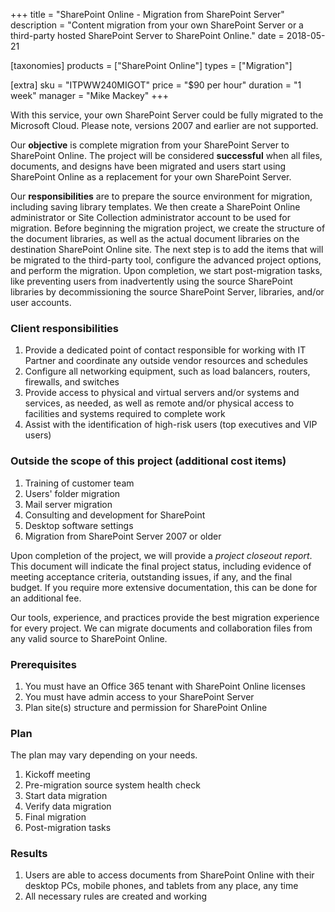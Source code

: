 +++
title = "SharePoint Online - Migration from SharePoint Server"
description = "Content migration from your own SharePoint Server or a third-party hosted SharePoint Server to SharePoint Online."
date = 2018-05-21

[taxonomies]
products = ["SharePoint Online"]
types = ["Migration"]

[extra]
sku = "ITPWW240MIGOT"
price = "$90 per hour"
duration = "1 week"
manager = "Mike Mackey"
+++

With this service, your own SharePoint Server could be fully migrated to
the Microsoft Cloud. Please note, versions 2007 and earlier are not
supported.

Our **objective** is complete migration from your SharePoint Server to
SharePoint Online. The project will be considered **successful** when
all files, documents, and designs have been migrated and users start using
SharePoint Online as a replacement for your own SharePoint Server.

Our **responsibilities** are to prepare the source environment for
migration, including saving library templates. We then create a
SharePoint Online administrator or Site Collection administrator account
to be used for migration. Before beginning the migration project, we
create the structure of the document libraries, as well as the actual
document libraries on the destination SharePoint Online site. The next
step is to add the items that will be migrated to the third-party tool,
configure the advanced project options, and perform the migration. Upon
completion, we start post-migration tasks, like preventing users from
inadvertently using the source SharePoint libraries by decommissioning
the source SharePoint Server, libraries, and/or user accounts.

### Client responsibilities

1.  Provide a dedicated point of contact responsible for working with IT
    Partner and coordinate any outside vendor resources and schedules
2.  Configure all networking equipment, such as load balancers, routers,
    firewalls, and switches
3.  Provide access to physical and virtual servers and/or systems and
    services, as needed, as well as remote and/or physical access to
    facilities and systems required to complete work
4.  Assist with the identification of high-risk users (top executives
    and VIP users)

### Outside the scope of this project (additional cost items)

1.  Training of customer team
2.  Users' folder migration
3.  Mail server migration
4.  Consulting and development for SharePoint
5.  Desktop software settings
6.  Migration from SharePoint Server 2007 or older

Upon completion of the project, we will provide a *project closeout
report*. This document will indicate the final project status, including
evidence of meeting acceptance criteria, outstanding issues, if any, and the
final budget. If you require more extensive documentation, this can be
done for an additional fee.

Our tools, experience, and practices provide the best migration
experience for every project. We can migrate documents and collaboration
files from any valid source to SharePoint Online.

### Prerequisites

1.  You must have an Office 365 tenant with SharePoint Online licenses
2.  You must have admin access to your SharePoint Server
3.  Plan site(s) structure and permission for SharePoint Online

### Plan

The plan may vary depending on your needs.

1.  Kickoff meeting
2.  Pre-migration source system health check
3.  Start data migration
4.  Verify data migration
5.  Final migration
6.  Post-migration tasks

### Results

1.  Users are able to access documents from SharePoint Online with their
    desktop PCs, mobile phones, and tablets from any place, any time
2.  All necessary rules are created and working
